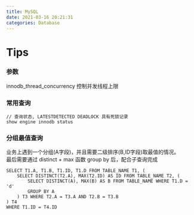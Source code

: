 ```yaml
---
title: MySQL
date: 2021-03-16 20:21:31
categories: Database
---
```


# Tips

### 参数
innodb_thread_concurrency 控制并发线程上限

### 常用查询
```mysql
// 查询状态, LATESTDETECTED DEADLOCK 具有死锁记录
show engine innodb status
```

### 分组最值查询
业务上遇到一个分组(A字段)，并且需要二级排序(B,ID字段)取最值的情况。  
最后需要通过 distinct + max 函数 group by 后，配合子查询完成
```roomsql
SELECT T1.A, T1.B, T1.ID, T1.D FROM TABLE_NAME T1, (
    SELECT DISTINCT(T2.A), MAX(T2.ID) AS ID FROM TABLE_NAME T2, (
        SELECT DISTINCT(A), MAX(B) AS B FROM TABLE_NAME WHERE T1.D = 'd'
        GROUP BY A
    ) T3 WHERE T2.A = T3.A AND T2.B = T3.B
) T4
WHERE T1.ID = T4.ID
```